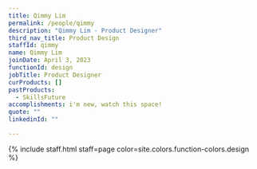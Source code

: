 ```yaml
---
title: Qimmy Lim
permalink: /people/qimmy
description: "Qimmy Lim - Product Designer"
third_nav_title: Product Design
staffId: qimmy
name: Qimmy Lim
joinDate: April 3, 2023
functionId: design
jobTitle: Product Designer
curProducts: []
pastProducts:
  - SkillsFuture
accomplishments: i'm new, watch this space!
quote: ""
linkedinId: ""

---
```


{% include staff.html staff=page color=site.colors.function-colors.design %}
